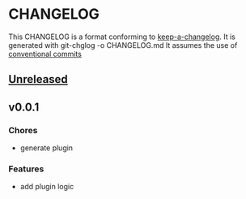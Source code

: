# CHANGELOG

This CHANGELOG is a format conforming to [keep-a-changelog](https://github.com/olivierlacan/keep-a-changelog). 
It is generated with git-chglog -o CHANGELOG.md
It assumes the use of [conventional commits](https://www.conventionalcommits.org/)

<a name="unreleased"></a>
## [Unreleased]


<a name="v0.0.1"></a>
## v0.0.1
### Chores
- generate plugin

### Features
- add plugin logic


[Unreleased]: https://github.com/CestusIO/fabricator-generate-tool-go/compare/v0.0.1...HEAD
